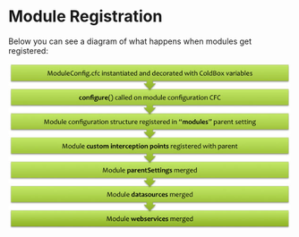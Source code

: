 # Module Registration

Below you can see a diagram of what happens when modules get registered:

![](../../ModulesRegistration.jpg)
